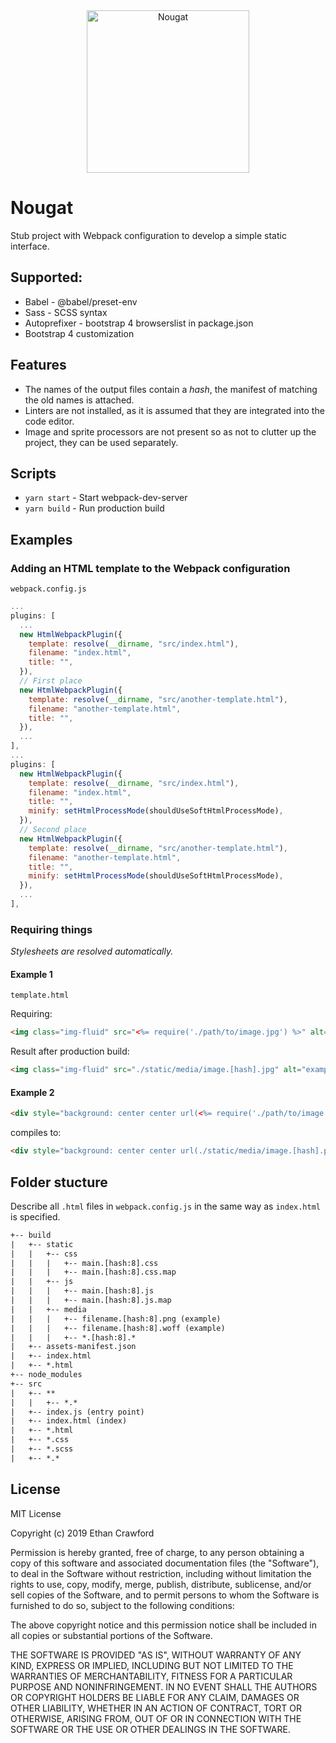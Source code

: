 <div style="text-align: center;"><img src="https://image.flaticon.com/icons/svg/375/375614.svg" alt="Nougat" width="260"></div>

# Nougat

Stub project with Webpack configuration to develop a simple static interface.

## Supported:

- Babel - @babel/preset-env
- Sass - SCSS syntax
- Autoprefixer - bootstrap 4 browserslist in package.json
- Bootstrap 4 customization

## Features

- The names of the output files contain a _hash_, the manifest of matching the
  old names is attached.
- Linters are not installed, as it is assumed
  that they are integrated into the code editor.
- Image and sprite processors are
  not present so as not to clutter up the project, they can be used separately.

## Scripts

- `yarn start` - Start webpack-dev-server
- `yarn build` - Run production build

## Examples

### Adding an HTML template to the Webpack configuration

`webpack.config.js`

```js
...
plugins: [
  ...
  new HtmlWebpackPlugin({
    template: resolve(__dirname, "src/index.html"),
    filename: "index.html",
    title: "",
  }),
  // First place
  new HtmlWebpackPlugin({
    template: resolve(__dirname, "src/another-template.html"),
    filename: "another-template.html",
    title: "",
  }),
  ...
],
...
plugins: [
  new HtmlWebpackPlugin({
    template: resolve(__dirname, "src/index.html"),
    filename: "index.html",
    title: "",
    minify: setHtmlProcessMode(shouldUseSoftHtmlProcessMode),
  }),
  // Second place
  new HtmlWebpackPlugin({
    template: resolve(__dirname, "src/another-template.html"),
    filename: "another-template.html",
    title: "",
    minify: setHtmlProcessMode(shouldUseSoftHtmlProcessMode),
  }),
  ...
],
```

### Requiring things

*Stylesheets are resolved automatically.*

#### Example 1

`template.html`

Requiring:

```html
<img class="img-fluid" src="<%= require('./path/to/image.jpg') %>" alt="example">
```

Result after production build:

```html
<img class="img-fluid" src="./static/media/image.[hash].jpg" alt="example">
```

#### Example 2
```html
<div style="background: center center url(<%= require('./path/to/image.png') %>) no-repeat"></div>
```

compiles to:

```html
<div style="background: center center url(./static/media/image.[hash].png) no-repeat"></div>
```

## Folder stucture

Describe all `.html` files in `webpack.config.js` in the same way as
`index.html` is specified.

```txt
+-- build
|   +-- static
|   |   +-- css
|   |   |   +-- main.[hash:8].css
|   |   |   +-- main.[hash:8].css.map
|   |   +-- js
|   |   |   +-- main.[hash:8].js
|   |   |   +-- main.[hash:8].js.map
|   |   +-- media
|   |   |   +-- filename.[hash:8].png (example)
|   |   |   +-- filename.[hash:8].woff (example)
|   |   |   +-- *.[hash:8].*
|   +-- assets-manifest.json
|   +-- index.html
|   +-- *.html
+-- node_modules
+-- src
|   +-- **
|   |   +-- *.*
|   +-- index.js (entry point)
|   +-- index.html (index)
|   +-- *.html
|   +-- *.css
|   +-- *.scss
|   +-- *.*
```

## License

MIT License

Copyright (c) 2019 Ethan Crawford

Permission is hereby granted, free of charge, to any person obtaining a copy
of this software and associated documentation files (the "Software"), to deal
in the Software without restriction, including without limitation the rights
to use, copy, modify, merge, publish, distribute, sublicense, and/or sell
copies of the Software, and to permit persons to whom the Software is
furnished to do so, subject to the following conditions:

The above copyright notice and this permission notice shall be included in all
copies or substantial portions of the Software.

THE SOFTWARE IS PROVIDED "AS IS", WITHOUT WARRANTY OF ANY KIND, EXPRESS OR
IMPLIED, INCLUDING BUT NOT LIMITED TO THE WARRANTIES OF MERCHANTABILITY,
FITNESS FOR A PARTICULAR PURPOSE AND NONINFRINGEMENT. IN NO EVENT SHALL THE
AUTHORS OR COPYRIGHT HOLDERS BE LIABLE FOR ANY CLAIM, DAMAGES OR OTHER
LIABILITY, WHETHER IN AN ACTION OF CONTRACT, TORT OR OTHERWISE, ARISING FROM,
OUT OF OR IN CONNECTION WITH THE SOFTWARE OR THE USE OR OTHER DEALINGS IN THE
SOFTWARE.
